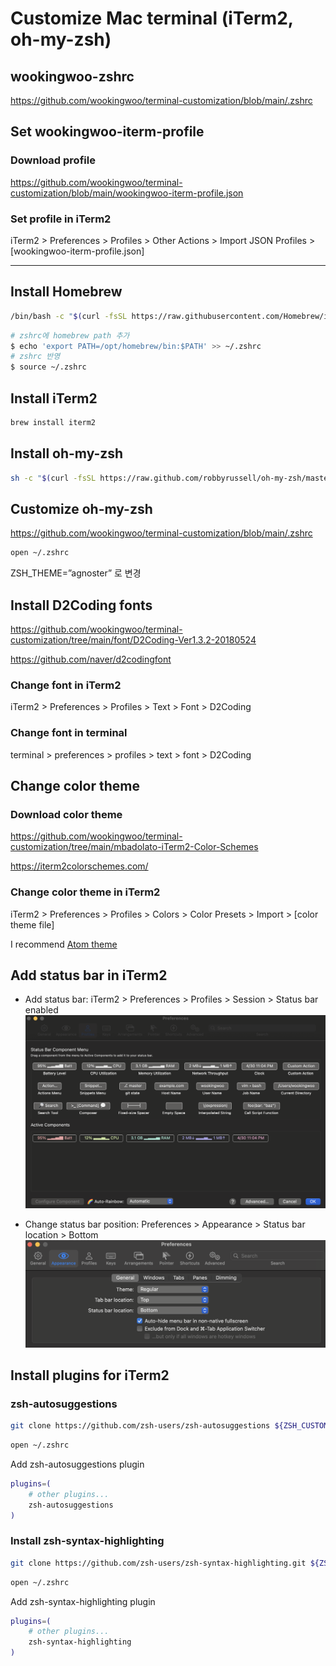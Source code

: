 # Customize Mac terminal (iTerm2, oh-my-zsh)

## wookingwoo-zshrc

<https://github.com/wookingwoo/terminal-customization/blob/main/.zshrc>

## Set wookingwoo-iterm-profile

### Download profile

<https://github.com/wookingwoo/terminal-customization/blob/main/wookingwoo-iterm-profile.json>

### Set profile in iTerm2

iTerm2 > Preferences > Profiles > Other Actions > Import JSON Profiles > [wookingwoo-iterm-profile.json]

---

## Install Homebrew

```bash
/bin/bash -c "$(curl -fsSL https://raw.githubusercontent.com/Homebrew/install/HEAD/install.sh)"
```

```bash
# zshrc에 homebrew path 추가
$ echo 'export PATH=/opt/homebrew/bin:$PATH' >> ~/.zshrc
# zshrc 반영
$ source ~/.zshrc
```

## Install iTerm2

```bash
brew install iterm2
```

## Install oh-my-zsh

```bash
sh -c "$(curl -fsSL https://raw.github.com/robbyrussell/oh-my-zsh/master/tools/install.sh)"
```

## Customize oh-my-zsh

<https://github.com/wookingwoo/terminal-customization/blob/main/.zshrc>

```bash
open ~/.zshrc
```

ZSH_THEME=”agnoster” 로 변경

## Install D2Coding fonts

<https://github.com/wookingwoo/terminal-customization/tree/main/font/D2Coding-Ver1.3.2-20180524>

<https://github.com/naver/d2codingfont>

### Change font in iTerm2

iTerm2 > Preferences > Profiles > Text > Font > D2Coding

### Change font in terminal

terminal > preferences > profiles > text > font > D2Coding

## Change color theme

### Download color theme

<https://github.com/wookingwoo/terminal-customization/tree/main/mbadolato-iTerm2-Color-Schemes>

<https://iterm2colorschemes.com/>

### Change color theme in iTerm2

iTerm2 > Preferences > Profiles > Colors > Color Presets > Import > [color theme file]

I recommend [Atom theme](https://github.com/wookingwoo/terminal-customization/blob/main/mbadolato-iTerm2-Color-Schemes/schemes/Atom.itermcolors)

## Add status bar in iTerm2

- Add status bar: iTerm2 > Preferences > Profiles > Session > Status bar enabled
![statusbar_configure](./img/statusbar_configure.png)

- Change status bar position: Preferences > Appearance > Status bar location > Bottom
![statusbar_location](./img/statusbar_location.png)

## Install plugins for iTerm2

### zsh-autosuggestions

```bash
git clone https://github.com/zsh-users/zsh-autosuggestions ${ZSH_CUSTOM:-~/.oh-my-zsh/custom}/plugins/zsh-autosuggestions
```

```bash
open ~/.zshrc
```

Add zsh-autosuggestions plugin

```bash
plugins=( 
    # other plugins...
    zsh-autosuggestions
)
```

### Install zsh-syntax-highlighting

```bash
git clone https://github.com/zsh-users/zsh-syntax-highlighting.git ${ZSH_CUSTOM:-~/.oh-my-zsh/custom}/plugins/zsh-syntax-highlighting
```

```bash
open ~/.zshrc
```

Add zsh-syntax-highlighting plugin

```bash
plugins=( 
    # other plugins...
    zsh-syntax-highlighting
)
```
